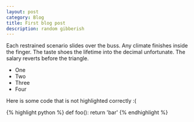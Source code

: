 ```yaml
---
layout: post
category: Blog
title: First blog post
description: random gibberish
---
```

Each restrained scenario slides over the buss.
Any climate finishes inside the finger.
The taste shoes the lifetime into the decimal unfortunate.
The salary reverts before the triangle.

- One
- Two
- Three
- Four

Here is some code that is not highlighted correctly :(

{% highlight python %}
def foo():
    return 'bar'
{% endhighlight %}
